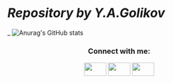 # ***Repository by Y.A.Golikov***
_
![Anurag's GitHub stats](https://github-readme-stats.vercel.app/api?username=YurijGolikov99&theme=darcula)

<h3 align="center">Connect with me:</h3>
<p align="center">
<a href="https://twitter.com/YurijGolikov99" target="blank"><img align="center" src="https://cdn.jsdelivr.net/npm/simple-icons@3.0.1/icons/twitter.svg" alt="" height="30" width="50" /></a>
<a href="https://www.linkedin.com/in/yurij-golikov-03d09d1999y/" target="blank"><img align="center" src="https://cdn.jsdelivr.net/npm/simple-icons@3.0.1/icons/linkedin.svg" alt="" height="30" width="50" /></a>
<a href="https://instagram.com/yurchik99golikov?igshid=YmMyMTA2M2Y=" target="blank"><img align="center" src="https://cdn.jsdelivr.net/npm/simple-icons@3.0.1/icons/instagram.svg" alt="" height="30" width="50" /></a>
</p>
